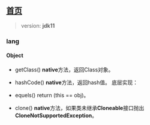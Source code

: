 ## [首页](https://kingkh1995.github.io/blog/)
> version: **jdk11**

### **lang**

#### **Object**
  * getClass()
    **native**方法，返回Class对象。
    
  * hashCode()
 	  **native**方法，返回hash值。
    底层实现：
    
  * equels()
    return (this == obj)。
    
  * clone()
    **native**方法，如果类未继承**Cloneable**接口抛出**CloneNotSupportedException**。
    
